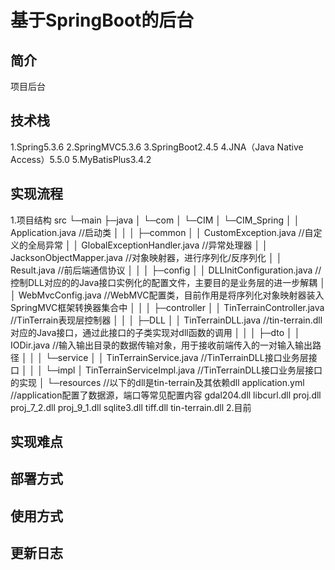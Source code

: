 <!-- 前端、后端、C++算法三部分开发者各自编写此文档,文档中实现流程尽可能详细  -->

# 基于SpringBoot的后台


## 简介
项目后台

## 技术栈
1.Spring5.3.6
2.SpringMVC5.3.6
3.SpringBoot2.4.5
4.JNA（Java Native Access）5.5.0
5.MyBatisPlus3.4.2
## 实现流程
1.项目结构
src
└─main
      ├─java
      │  └─com
      │      └─CIM
      │          └─CIM_Spring
      │              │  Application.java //启动类
      │              │
      │              ├─common
      │              │      CustomException.java //自定义的全局异常
      │              │      GlobalExceptionHandler.java //异常处理器
      │              │      JacksonObjectMapper.java //对象映射器，进行序列化/反序列化
      │              │      Result.java //前后端通信协议
      │              │
      │              ├─config
      │              │      DLLInitConfiguration.java //控制DLL对应的的Java接口实例化的配置文件，主要目的是业务层的进一步解耦
      │              │      WebMvcConfig.java //WebMVC配置类，目前作用是将序列化对象映射器装入SpringMVC框架转换器集合中
      │              │
      │              ├─controller
      │              │      TinTerrainController.java //TinTerrain表现层控制器
      │              │
      │              ├─DLL
      │              │      TinTerrainDLL.java //tin-terrain.dll对应的Java接口，通过此接口的子类实现对dll函数的调用
      │              │
      │              ├─dto
      │              │      IODir.java //输入输出目录的数据传输对象，用于接收前端传入的一对输入输出路径
      │              │
      │              └─service
      │                  │  TinTerrainService.java //TinTerrainDLL接口业务层接口
      │                  │
      │                  └─impl
      │                          TinTerrainServiceImpl.java //TinTerrainDLL接口业务层接口的实现
      │
      └─resources //以下的dll是tin-terrain及其依赖dll
              application.yml //application配置了数据源，端口等常见配置内容
              gdal204.dll
              libcurl.dll
              proj.dll
              proj_7_2.dll
              proj_9_1.dll
              sqlite3.dll
              tiff.dll
              tin-terrain.dll
2.目前
## 实现难点


## 部署方式


## 使用方式


## 更新日志